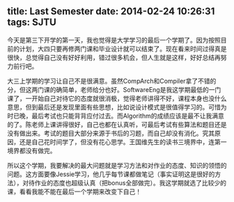 title: Last Semester
date: 2014-02-24 10:26:31
tags: SJTU
---
今天是第三下开学的第一天，我也觉得是大学学习的最后一个学期了。因为按照目前的计划，大四只要再修两门课和毕业设计就可以结束了。现在看来时间过得真是很快，总觉得自己没有好好利用，错过很多机会，但人生就是这样，好好总结再努力前行吧。

大三上学期的学习让自己不是很满意。虽然CompArch和Compiler拿了不错的分，但这两门课的确简单，老师给分也好。SoftwareEng是我这学期最低的一门课了，一开始自己对待它的态度就很消极，觉得老师讲得不好，课程本身也没什么意思，但到最后还是发现里面有些思想，比如说设计模式是很值得学习的。可惜为时已晚，最后考试也只能背背应付过去。而Algorithm的成绩应该是最不让我满意的了。陈老师上课讲得很好，自己也都在认真听，可最后考试有些算法和题目还是没有做出来。考试的题目大部分来源于书后的习题，而自己却没有消化。究其原因，还是自己花时间学了，但没有花心思学。王国维先生的读书三境界中，连第一境界都没有做完。

所以这个学期，我要解决的最大问题就是学习方法和对作业的态度、知识的领悟的问题。这方面要像Jessie学习，他几乎每节课都做笔记（事实证明这是很好的方法），对待作业的态度也超级认真（把bonus全部做完）。我这学期就选了比较少的课，看看我能不能在最后一个学期来改变下自己！
